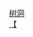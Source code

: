 [树洞](http://tieba.baidu.com/p/2858496078?see_lz=1&pn=)   
[【](http://tieba.baidu.com/p/2857730291?see_lz=1&pn=)   
